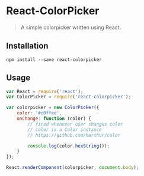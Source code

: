 # React-ColorPicker

> A simple colorpicker written using React.

## Installation

```
npm install --save react-colorpicker
```

## Usage

```javascript
var React = require('react');
var ColorPicker = require('react-colorpicker');

var colorpicker = new ColorPicker({
    color: '#c0ffee',
    onChange: function (color) {
        // fired whenever user changes color
        // color is a Color instance
        // https://github.com/harthur/color

        console.log(color.hexString());
    }
});

React.renderComponent(colorpicker, document.body);
```

